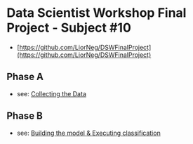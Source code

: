 # Data Scientist Workshop Final Project - Subject #10
* [https://github.com/LiorNeg/DSWFinalProject](https://github.com/LiorNeg/DSWFinalProject)

## Phase A
* see: [Collecting the Data](https://github.com/LiorNeg/DSWFinalProject/blob/master/DataCollection.ipynb)
## Phase B
* see: [Building the model & Executing classification](https://github.com/LiorNeg/DSWFinalProject/blob/master/DataClassification.ipynb)
